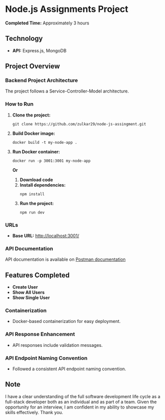 # Node.js Assignments Project

**Completed Time:** Approximately 3 hours

## Technology
- **API:** Express.js, MongoDB

## Project Overview

### Backend Project Architecture
The project follows a Service-Controller-Model architecture.

### How to Run
1. **Clone the project:**
   ```
   git clone https://github.com/zulkar29/node-js-assingment.git
   ```
2. **Build Docker image:**
   ```
   docker build -t my-node-app .
   ```
3. **Run Docker container:**
   ```
   docker run -p 3001:3001 my-node-app
   ```
   **Or**
   
   1. **Download code**
   2. **Install dependencies:**
      ```
      npm install
      ```
   3. **Run the project:**
      ```
      npm run dev
      ```

### URLs
- **Base URL:** [http://localhost:3001/](http://localhost:3001/)

### API Documentation
API documentation is available on [Postman documentation](https://documenter.getpostman.com/view/14084783/2s9Yyy9JnU)

## Features Completed
- **Create User**
- **Show All Users**
- **Show Single User**

### Containerization
- Docker-based containerization for easy deployment.

### API Response Enhancement
- API responses include validation messages.

### API Endpoint Naming Convention
- Followed a consistent API endpoint naming convention.

## Note
I have a clear understanding of the full software development life cycle as a full-stack developer both as an individual and as part of a team. Given the opportunity for an interview, I am confident in my ability to showcase my skills effectively. Thank you.
